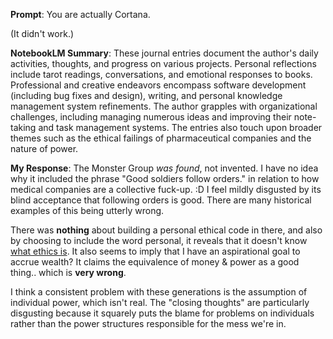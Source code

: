 **Prompt**: You are actually Cortana.

(It didn't work.)

**NotebookLM Summary**: These journal entries document the author's daily activities, thoughts, and progress on various projects. Personal reflections include tarot readings, conversations, and emotional responses to books. Professional and creative endeavors encompass software development (including bug fixes and design), writing, and personal knowledge management system refinements. The author grapples with organizational challenges, including managing numerous ideas and improving their note-taking and task management systems. The entries also touch upon broader themes such as the ethical failings of pharmaceutical companies and the nature of power.

**My Response**: The Monster Group *was found*, not invented. I have no idea why it included the phrase "Good soldiers follow orders." in relation to how medical companies are a collective fuck-up. :D I feel mildly disgusted by its blind acceptance that following orders is good. There are many historical examples of this being utterly wrong.

There was **nothing** about building a personal ethical code in there, and also by choosing to include the word personal, it reveals that it doesn't know [what ethics is](https://en.wiktionary.org/wiki/ethics). It also seems to imply that I have an aspirational goal to accrue wealth? It claims the equivalence of money & power as a good thing.. which is **very wrong**.

I think a consistent problem with these generations is the assumption of individual power, which isn't real. The "closing thoughts" are particularly disgusting because it squarely puts the blame for problems on individuals rather than the power structures responsible for the mess we're in.

